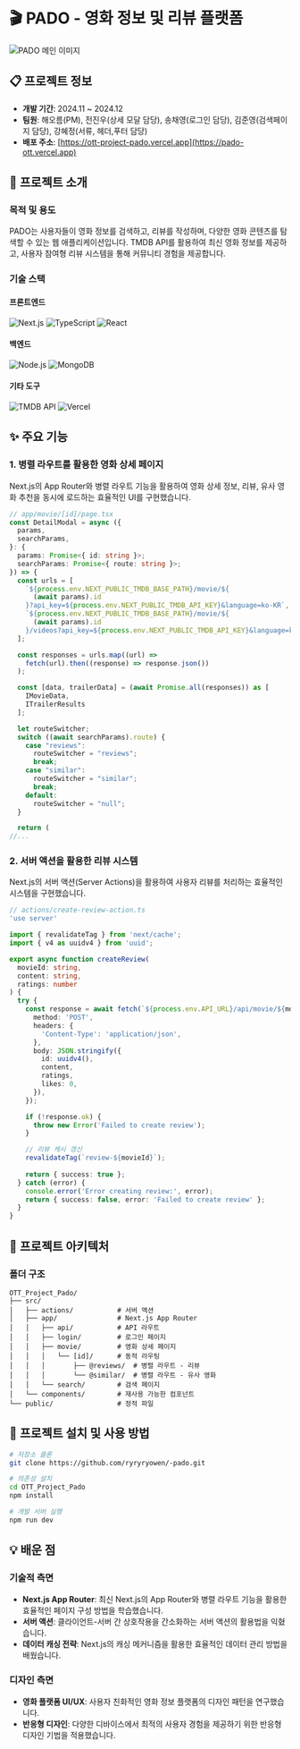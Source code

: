 # 🎬 PADO - 영화 정보 및 리뷰 플랫폼

![PADO 메인 이미지](https://pado-ott.vercel.app/logowhite.png)

## 📋 프로젝트 정보

- **개발 기간**: 2024.11 ~ 2024.12
- **팀원**: 해오름(PM), 전진우(상세 모달 담당), 송채영(로그인 담당), 김준영(검색페이지 담당), 강혜정(서류, 헤더,푸터 담당)
- **배포 주소**: [https://ott-project-pado.vercel.app](https://pado-ott.vercel.app)

## 🎯 프로젝트 소개

### 목적 및 용도

PADO는 사용자들이 영화 정보를 검색하고, 리뷰를 작성하며, 다양한 영화 콘텐츠를 탐색할 수 있는 웹 애플리케이션입니다. TMDB API를 활용하여 최신 영화 정보를 제공하고, 사용자 참여형 리뷰 시스템을 통해 커뮤니티 경험을 제공합니다.

### 기술 스택

#### 프론트엔드
![Next.js](https://img.shields.io/badge/Next.js-000000?style=for-the-badge&logo=next.js&logoColor=white)
![TypeScript](https://img.shields.io/badge/TypeScript-3178C6?style=for-the-badge&logo=typescript&logoColor=white)
![React](https://img.shields.io/badge/React-61DAFB?style=for-the-badge&logo=react&logoColor=black)

#### 백엔드
![Node.js](https://img.shields.io/badge/Node.js-339933?style=for-the-badge&logo=node.js&logoColor=white)
![MongoDB](https://img.shields.io/badge/MongoDB-47A248?style=for-the-badge&logo=mongodb&logoColor=white)

#### 기타 도구
![TMDB API](https://img.shields.io/badge/TMDB_API-01B4E4?style=for-the-badge&logo=themoviedatabase&logoColor=white)
![Vercel](https://img.shields.io/badge/Vercel-000000?style=for-the-badge&logo=vercel&logoColor=white)

## ✨ 주요 기능

### 1. 병렬 라우트를 활용한 영화 상세 페이지

Next.js의 App Router와 병렬 라우트 기능을 활용하여 영화 상세 정보, 리뷰, 유사 영화 추천을 동시에 로드하는 효율적인 UI를 구현했습니다.

```typescript
// app/movie/[id]/page.tsx
const DetailModal = async ({
  params,
  searchParams,
}: {
  params: Promise<{ id: string }>;
  searchParams: Promise<{ route: string }>;
}) => {
  const urls = [
    `${process.env.NEXT_PUBLIC_TMDB_BASE_PATH}/movie/${
      (await params).id
    }?api_key=${process.env.NEXT_PUBLIC_TMDB_API_KEY}&language=ko-KR`,
    `${process.env.NEXT_PUBLIC_TMDB_BASE_PATH}/movie/${
      (await params).id
    }/videos?api_key=${process.env.NEXT_PUBLIC_TMDB_API_KEY}&language=ko-KR`,
  ];

  const responses = urls.map((url) =>
    fetch(url).then((response) => response.json())
  );

  const [data, trailerData] = (await Promise.all(responses)) as [
    IMovieData,
    ITrailerResults
  ];

  let routeSwitcher;
  switch ((await searchParams).route) {
    case "reviews":
      routeSwitcher = "reviews";
      break;
    case "similar":
      routeSwitcher = "similar";
      break;
    default:
      routeSwitcher = "null";
  }

  return (
//...
```

### 2. 서버 액션을 활용한 리뷰 시스템

Next.js의 서버 액션(Server Actions)을 활용하여 사용자 리뷰를 처리하는 효율적인 시스템을 구현했습니다.

```typescript
// actions/create-review-action.ts
'use server'

import { revalidateTag } from 'next/cache';
import { v4 as uuidv4 } from 'uuid';

export async function createReview(
  movieId: string,
  content: string,
  ratings: number
) {
  try {
    const response = await fetch(`${process.env.API_URL}/api/movie/${movieId}`, {
      method: 'POST',
      headers: {
        'Content-Type': 'application/json',
      },
      body: JSON.stringify({
        id: uuidv4(),
        content,
        ratings,
        likes: 0,
      }),
    });

    if (!response.ok) {
      throw new Error('Failed to create review');
    }

    // 리뷰 캐시 갱신
    revalidateTag(`review-${movieId}`);
    
    return { success: true };
  } catch (error) {
    console.error('Error creating review:', error);
    return { success: false, error: 'Failed to create review' };
  }
}
```

## 📂 프로젝트 아키텍처

### 폴더 구조

```
OTT_Project_Pado/
├── src/
│   ├── actions/           # 서버 액션
│   ├── app/               # Next.js App Router
│   │   ├── api/           # API 라우트
│   │   ├── login/         # 로그인 페이지
│   │   ├── movie/         # 영화 상세 페이지
│   │   │   └── [id]/      # 동적 라우팅
│   │   │       ├── @reviews/  # 병렬 라우트 - 리뷰
│   │   │       └── @similar/  # 병렬 라우트 - 유사 영화
│   │   └── search/        # 검색 페이지
│   └── components/        # 재사용 가능한 컴포넌트
└── public/                # 정적 파일
```

## 🚀 프로젝트 설치 및 사용 방법

```bash
# 저장소 클론
git clone https://github.com/ryryryowen/-pado.git

# 의존성 설치
cd OTT_Project_Pado
npm install

# 개발 서버 실행
npm run dev
```

## 💡 배운 점

### 기술적 측면

- **Next.js App Router**: 최신 Next.js의 App Router와 병렬 라우트 기능을 활용한 효율적인 페이지 구성 방법을 학습했습니다.
- **서버 액션**: 클라이언트-서버 간 상호작용을 간소화하는 서버 액션의 활용법을 익혔습니다.
- **데이터 캐싱 전략**: Next.js의 캐싱 메커니즘을 활용한 효율적인 데이터 관리 방법을 배웠습니다.

### 디자인 측면

- **영화 플랫폼 UI/UX**: 사용자 친화적인 영화 정보 플랫폼의 디자인 패턴을 연구했습니다.
- **반응형 디자인**: 다양한 디바이스에서 최적의 사용자 경험을 제공하기 위한 반응형 디자인 기법을 적용했습니다.
